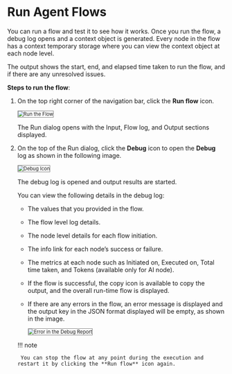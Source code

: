 # Run Agent Flows

You can run a flow and test it to see how it works. Once you run the flow, a debug log opens and a context object is generated. Every node in the flow has a context temporary storage where you can view the context object at each node level.

The output shows the start, end, and elapsed time taken to run the flow, and if there are any unresolved issues.

**Steps to run the flow**:

1. On the top right corner of the navigation bar, click the **Run flow** icon.

    <img src="../images/run-the-flow.png" alt="Run the Flow" title="Run the Flow" style="border: 1px solid gray; zoom:80%;">

    The Run dialog opens with the Input, Flow log, and Output sections displayed.

1. On the top of the Run dialog, click the **Debug** icon to open the **Debug** log as shown in the following image.

    <img src="../images/debug-icon.png" alt="Debug Icon" title="Debug Icon" style="border: 1px solid gray; zoom:80%;">

    The debug log is opened and output results are started.
    
    You can view the following details in the debug log:


    * The values that you provided in the flow.


    * The flow level log details.


    * The node level details for each flow initiation.


    * The info link for each node’s success or failure.


    * The metrics at each node such as Initiated on, Executed on, Total time taken, and Tokens (available only for AI node).


    * If the flow is successful, the copy icon is available to copy the output, and the overall run-time flow is displayed.


    * If there are any errors in the flow, an error message is displayed and the output key in the JSON format displayed will be empty, as shown in the image.

        <img src="../images/error-in-the-debug-report.png" alt="Error in the Debug Report" title="Error in the Debug Report" style="border: 1px solid gray; zoom:80%;">

    !!! note

        You can stop the flow at any point during the execution and restart it by clicking the **Run flow** icon again.
